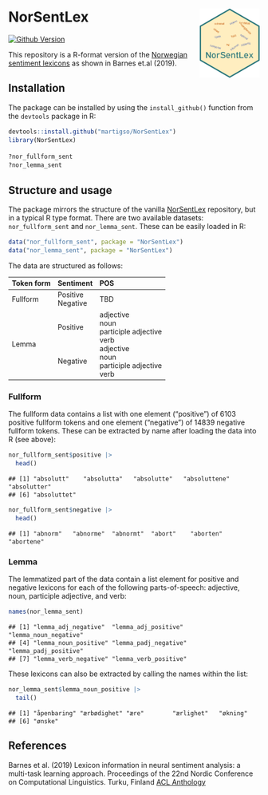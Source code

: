 
# NorSentLex <img src="man/figures/norsentlex.png" align="right" width="120"/>

<!-- badges: start -->
<!-- [![CRAN Version](http://www.r-pkg.org/badges/version/stortingscrape)](https://cran.r-project.org/package=stortingscrape) -->

[![Github
Version](https://img.shields.io/github/r-package/v/martigso/NorSentLex?color=yellowgreen)](https://github.com/martigso/NorSentLex)
<!-- [![Downloads](http://cranlogs.r-pkg.org/badges/stortingscrape)](https://cran.r-project.org/package=stortingscrape) -->
<!-- [![Total Downloads](http://cranlogs.r-pkg.org/badges/grand-total/stortingscrape?color=orange)](https://cran.r-project.org/package=stortingscrape) -->
<!-- [![R-CMD-check](https://github.com/martigso/stortingscrape/actions/workflows/check-standard.yaml/badge.svg)](https://github.com/martigso/stortingscrape/actions/workflows/check-standard.yaml) -->
<!-- badges: end -->

This repository is a R-format version of the [Norwegian sentiment
lexicons](https://github.com/ltgoslo/norsentlex) as shown in Barnes
et.al (2019).

## Installation

The package can be installed by using the `install_github()` function
from the `devtools` package in R:

``` r
devtools::install.github("martigso/NorSentLex")
library(NorSentLex)

?nor_fullform_sent
?nor_lemma_sent
```

## Structure and usage

The package mirrors the structure of the vanilla
[NorSentLex](https://github.com/ltgoslo/norsentlex) repository, but in a
typical R type format. There are two available datasets:
`nor_fullform_sent` and `nor_lemma_sent`. These can be easily loaded in
R:

``` r
data("nor_fullform_sent", package = "NorSentLex")
data("nor_lemma_sent", package = "NorSentLex")
```

The data are structured as follows:

| Token form | Sentiment                          | POS                                                                                                                  |
|:-----------|:-----------------------------------|:---------------------------------------------------------------------------------------------------------------------|
| Fullform   | Positive <br> Negative             | TBD                                                                                                                  |
| Lemma      | Positive <br><br><br><br> Negative | adjective <br> noun <br> participle adjective <br> verb <br> adjective <br> noun <br> participle adjective <br> verb |

### Fullform

The fullform data contains a list with one element (“positive”) of 6103
positive fullform tokens and one element (“negative”) of 14839 negative
fullform tokens. These can be extracted by name after loading the data
into R (see above):

``` r
nor_fullform_sent$positive |> 
  head()
```

    ## [1] "absolutt"    "absolutta"   "absolutte"   "absoluttene" "absolutter" 
    ## [6] "absoluttet"

``` r
nor_fullform_sent$negative |> 
  head()
```

    ## [1] "abnorm"   "abnorme"  "abnormt"  "abort"    "aborten"  "abortene"

### Lemma

The lemmatized part of the data contain a list element for positive and
negative lexicons for each of the following parts-of-speech: adjective,
noun, participle adjective, and verb:

``` r
names(nor_lemma_sent)
```

    ## [1] "lemma_adj_negative"  "lemma_adj_positive"  "lemma_noun_negative"
    ## [4] "lemma_noun_positive" "lemma_padj_negative" "lemma_padj_positive"
    ## [7] "lemma_verb_negative" "lemma_verb_positive"

These lexicons can also be extracted by calling the names within the
list:

``` r
nor_lemma_sent$lemma_noun_positive |> 
  tail()
```

    ## [1] "åpenbaring" "ærbødighet" "ære"        "ærlighet"   "økning"    
    ## [6] "ønske"

## References

Barnes et al. (2019) Lexicon information in neural sentiment analysis: a
multi-task learning approach. Proceedings of the 22nd Nordic Conference
on Computational Linguistics. Turku, Finland [ACL
Anthology](https://www.aclweb.org/anthology/W19-6119/)
